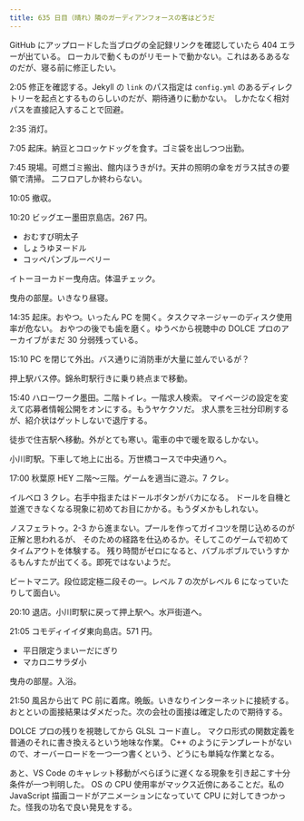 ```yaml
---
title: 635 日目（晴れ）隣のガーディアンフォースの客はどうだ
---
```


GitHub にアップロードした当ブログの全記録リンクを確認していたら 404 エラーが出ている。
ローカルで動くものがリモートで動かない。これはあるあるなのだが、寝る前に修正したい。

2:05 修正を確認する。Jekyll の `link` のパス指定は `config.yml` のあるディレクトリーを起点とするものらしいのだが、期待通りに動かない。
しかたなく相対パスを直接記入することで回避。

2:35 消灯。

7:05 起床。納豆とコロッケドッグを食す。ゴミ袋を出しつつ出勤。

7:45 現場。可燃ゴミ搬出、館内ほうきがけ。天井の照明の傘をガラス拭きの要領で清掃。
二フロアしか終わらない。

10:05 撤収。

10:20 ビッグエー墨田京島店。267 円。

* おむすび明太子
* しょうゆヌードル
* コッペパンブルーベリー

イトーヨーカドー曳舟店。体温チェック。

曳舟の部屋。いきなり昼寝。

14:35 起床。おやつ。いったん PC を開く。タスクマネージャーのディスク使用率が危ない。
おやつの後でも歯を磨く。ゆうべから視聴中の DOLCE プロのアーカイブがまだ 30 分弱残っている。

15:10 PC を閉じて外出。バス通りに消防車が大量に並んでいるが？

押上駅バス停。錦糸町駅行きに乗り終点まで移動。

15:40 ハローワーク墨田。二階トイレ。一階求人検索。
マイページの設定を変えて応募者情報公開をオンにする。もうヤケクソだ。
求人票を三社分印刷するが、紹介状はゲットしないで退庁する。

徒歩で住吉駅へ移動。外がとても寒い。電車の中で暖を取るしかない。

小川町駅。下車して地上に出る。万世橋コースで中央通りへ。

17:00 秋葉原 HEY 二階～三階。ゲームを適当に遊ぶ。7 クレ。

イルベロ 3 クレ。右手中指またはドールボタンがバカになる。
ドールを自機と並進できなくなる現象に初めてお目にかかる。もうダメかもしれない。

ノスフェラトゥ。2-3 から進まない。プールを作ってガイコツを閉じ込めるのが正解と思われるが、
そのための経路を仕込めるか。そしてこのゲームで初めてタイムアウトを体験する。
残り時間がゼロになると、バブルボブルでいうすかるもんすたが出てくる。即死ではないようだ。

ビートマニア。段位認定極二段その一。レベル 7 の次がレベル 6 になっていたりして面白い。

20:10 退店。小川町駅に戻って押上駅へ。水戸街道へ。

21:05 コモディイイダ東向島店。571 円。

* 平日限定うまいーだにぎり
* マカロニサラダ小

曳舟の部屋。入浴。

21:50 風呂から出て PC 前に着席。晩飯。いきなりインターネットに接続する。
おとといの面接結果はダメだった。次の会社の面接は確定したので期待する。

DOLCE プロの残りを視聴してから GLSL コード直し。
マクロ形式の関数定義を普通のそれに書き換えるという地味な作業。
C++ のようにテンプレートがないので、オーバーロードを一つ一つ書くという、どうにも単純な作業となる。

あと、VS Code のキャレット移動がべらぼうに遅くなる現象を引き起こす十分条件が一つ判明した。
OS の CPU 使用率がマックス近傍にあることだ。私の JavaScript 描画コードがアニメーションになっていて
CPU に対してきつかった。怪我の功名で良い発見をする。
